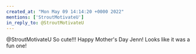 ```yaml
---
created_at: "Mon May 09 14:14:20 +0000 2022"
mentions: ['StroutMotivateU']
in_reply_to: @StroutMotivateU
---
```


@StroutMotivateU So cute!!! Happy Mother's Day Jenn! Looks like it was a fun one!